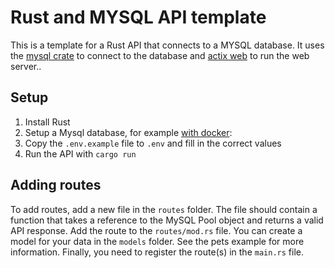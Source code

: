 # Rust and MYSQL API template
This is a template for a Rust API that connects to a MYSQL database. It uses the [mysql crate](https://crates.io/crates/mysql) to connect to the database and [actix web](https://actix.rs/) to run the web server..

## Setup
1. Install Rust
2. Setup a Mysql database, for example [with docker](https://hub.docker.com/_/mysql/):
3. Copy the `.env.example` file to `.env` and fill in the correct values
4. Run the API with `cargo run`

## Adding routes
To add routes, add a new file in the `routes` folder.
The file should contain a function that takes a reference to the MySQL Pool object and returns a valid API response.
Add the route to the `routes/mod.rs` file. You can create a model for your data in the `models` folder.
See the pets example for more information. Finally, you need to register the route(s) in the `main.rs` file.
